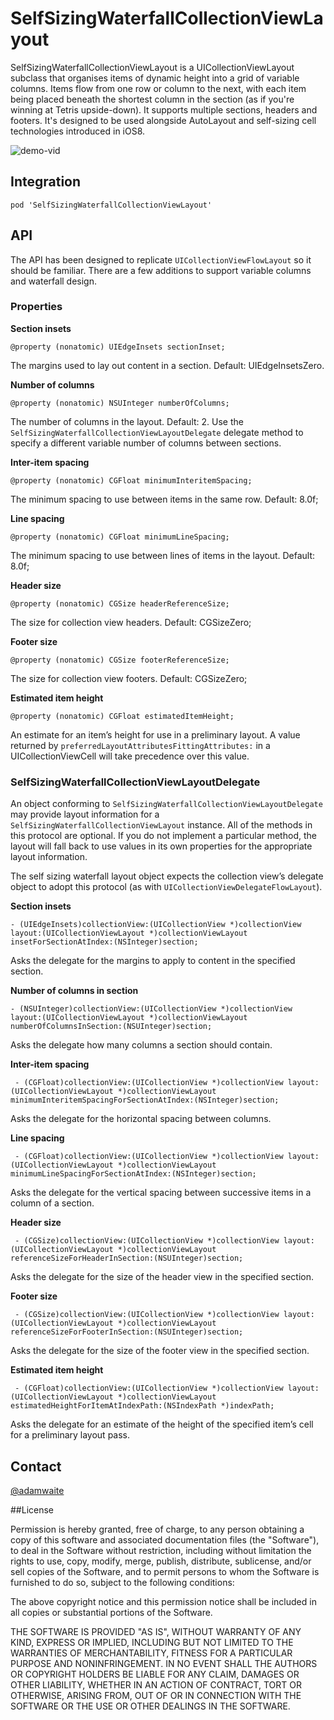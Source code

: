 # SelfSizingWaterfallCollectionViewLayout

SelfSizingWaterfallCollectionViewLayout is a UICollectionViewLayout subclass that organises items of dynamic height into a grid of variable columns. Items flow from one row or column to the next, with each item being placed beneath the shortest column in the section (as if you're winning at Tetris upside-down). It supports multiple sections, headers and footers. It's designed to be used alongside AutoLayout and self-sizing cell technologies introduced in iOS8.

![demo-vid](resources/demo.mp4.gif)

## Integration

`pod 'SelfSizingWaterfallCollectionViewLayout'`

## API

The API has been designed to replicate `UICollectionViewFlowLayout` so it should be familiar. There are a few additions to support variable columns and waterfall design.

### Properties

**Section insets**

`@property (nonatomic) UIEdgeInsets sectionInset;`

The margins used to lay out content in a section. Default: UIEdgeInsetsZero.

**Number of columns**

`@property (nonatomic) NSUInteger numberOfColumns;`

The number of columns in the layout. Default: 2. Use the `SelfSizingWaterfallCollectionViewLayoutDelegate` delegate method to specify a different variable number of columns between sections.

**Inter-item spacing**

`@property (nonatomic) CGFloat minimumInteritemSpacing;`

The minimum spacing to use between items in the same row. Default: 8.0f;

**Line spacing**

`@property (nonatomic) CGFloat minimumLineSpacing;`

The minimum spacing to use between lines of items in the layout. Default: 8.0f;

**Header size**

`@property (nonatomic) CGSize headerReferenceSize;`

The size for collection view headers. Default: CGSizeZero;

**Footer size**

`@property (nonatomic) CGSize footerReferenceSize;`

The size for collection view footers. Default: CGSizeZero;

**Estimated item height**

`@property (nonatomic) CGFloat estimatedItemHeight;`

An estimate for an item’s height for use in a preliminary layout. A value returned by `preferredLayoutAttributesFittingAttributes:` in a UICollectionViewCell will take precedence over this value.

### SelfSizingWaterfallCollectionViewLayoutDelegate <UICollectionViewDelegate>

An object conforming to `SelfSizingWaterfallCollectionViewLayoutDelegate` may provide layout information for a `SelfSizingWaterfallCollectionViewLayout` instance. All of the methods in this protocol are optional. If you do not implement a particular method, the layout will fall back to use values in its own properties for the appropriate layout information.
 
The self sizing waterfall layout object expects the collection view’s delegate object to adopt this protocol (as with `UICollectionViewDelegateFlowLayout`).

**Section insets**

`- (UIEdgeInsets)collectionView:(UICollectionView *)collectionView layout:(UICollectionViewLayout *)collectionViewLayout insetForSectionAtIndex:(NSInteger)section;
`

Asks the delegate for the margins to apply to content in the specified section.

**Number of columns in section**

`- (NSUInteger)collectionView:(UICollectionView *)collectionView layout:(UICollectionViewLayout *)collectionViewLayout numberOfColumnsInSection:(NSUInteger)section;`

Asks the delegate how many columns a section should contain.

**Inter-item spacing**

` - (CGFloat)collectionView:(UICollectionView *)collectionView layout:(UICollectionViewLayout *)collectionViewLayout minimumInteritemSpacingForSectionAtIndex:(NSInteger)section;`

Asks the delegate for the horizontal spacing between columns.

**Line spacing**

` - (CGFloat)collectionView:(UICollectionView *)collectionView layout:(UICollectionViewLayout *)collectionViewLayout minimumLineSpacingForSectionAtIndex:(NSInteger)section;`

Asks the delegate for the vertical spacing between successive items in a column of a section.

**Header size**

` - (CGSize)collectionView:(UICollectionView *)collectionView layout:(UICollectionViewLayout *)collectionViewLayout referenceSizeForHeaderInSection:(NSUInteger)section;`

Asks the delegate for the size of the header view in the specified section.

**Footer size**

` - (CGSize)collectionView:(UICollectionView *)collectionView layout:(UICollectionViewLayout *)collectionViewLayout referenceSizeForFooterInSection:(NSUInteger)section;`

Asks the delegate for the size of the footer view in the specified section.

**Estimated item height**

` - (CGFloat)collectionView:(UICollectionView *)collectionView layout:(UICollectionViewLayout *)collectionViewLayout estimatedHeightForItemAtIndexPath:(NSIndexPath *)indexPath;`

Asks the delegate for an estimate of the height of the specified item’s cell for a preliminary layout pass.

## Contact

[@adamwaite](http://twitter.com/adamwaite)

##License

Permission is hereby granted, free of charge, to any person obtaining a copy of this software and associated documentation files (the "Software"), to deal in the Software without restriction, including without limitation the rights to use, copy, modify, merge, publish, distribute, sublicense, and/or sell copies of the Software, and to permit persons to whom the Software is furnished to do so, subject to the following conditions:

The above copyright notice and this permission notice shall be included in all copies or substantial portions of the Software.

THE SOFTWARE IS PROVIDED "AS IS", WITHOUT WARRANTY OF ANY KIND, EXPRESS OR IMPLIED, INCLUDING BUT NOT LIMITED TO THE WARRANTIES OF MERCHANTABILITY, FITNESS FOR A PARTICULAR PURPOSE AND NONINFRINGEMENT. IN NO EVENT SHALL THE AUTHORS OR COPYRIGHT HOLDERS BE LIABLE FOR ANY CLAIM, DAMAGES OR OTHER LIABILITY, WHETHER IN AN ACTION OF CONTRACT, TORT OR OTHERWISE, ARISING FROM, OUT OF OR IN CONNECTION WITH THE SOFTWARE OR THE USE OR OTHER DEALINGS IN THE SOFTWARE.
